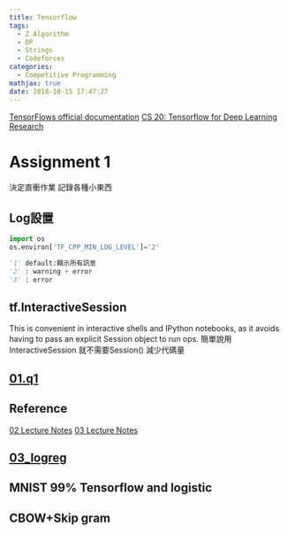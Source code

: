 ```yaml
---
title: Tensorflow
tags:
  - Z Algorithm
  - DP
  - Strings
  - Codeforces
categories:
  - Competitive Programming
mathjax: true
date: 2018-10-15 17:47:27
---
```


[TensorFlows official documentation](https://www.tensorflow.org/api_docs/python/)
[CS 20: Tensorflow for Deep Learning Research](http://web.stanford.edu/class/cs20si/syllabus.html)
<!--more-->

# Assignment 1
決定直衝作業 記錄各種小東西
## Log設置
```py
import os
os.environ['TF_CPP_MIN_LOG_LEVEL']='2'

'1' default:顯示所有訊息
'2' : warning + error
'3' : error
```

## tf.InteractiveSession
This is convenient in interactive shells and IPython notebooks, as it avoids having to pass an explicit Session object to run ops.
簡單說用InteractiveSession 就不需要Session() 減少代碼量

## [01.q1](https://github.com/accelsao/CS-20-Tensorflow-for-Deep-Learning-Research/blob/master/01/q1_sol.ipynb)
## Reference
[02 Lecture Notes](https://docs.google.com/document/d/1FSPNZFQsnaUVeTo0OQ2RrEZ0f4el9bIGI5sQALbG_F0/edit#)
[03 Lecture Notes](https://docs.google.com/document/d/1kMGs68rIHWHifBiqlU3j_2ZkrNj9RquGTe8tJ7eR1sE/edit#)

## [03_logreg](https://github.com/chiphuyen/stanford-tensorflow-tutorials/blob/master/examples/03_logreg.py)

## MNIST 99% Tensorflow and logistic

## CBOW+Skip gram
